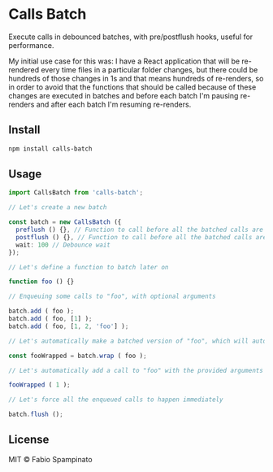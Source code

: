 # Calls Batch

Execute calls in debounced batches, with pre/postflush hooks, useful for performance.

My initial use case for this was: I have a React application that will be re-rendered every time files in a particular folder changes, but there could be hundreds of those changes in 1s and that means hundreds of re-renders, so in order to avoid that the functions that should be called because of these changes are executed in batches and before each batch I'm pausing re-renders and after each batch I'm resuming re-renders.

## Install

```sh
npm install calls-batch
```

## Usage

```ts
import CallsBatch from 'calls-batch';

// Let's create a new batch

const batch = new CallsBatch ({
  preflush () {}, // Function to call before all the batched calls are executed
  postflush () {}, // Function to call before all the batched calls are executed
  wait: 100 // Debounce wait
});

// Let's define a function to batch later on

function foo () {}

// Enqueuing some calls to "foo", with optional arguments

batch.add ( foo );
batch.add ( foo, [1] );
batch.add ( foo, [1, 2, 'foo'] );

// Let's automatically make a batched version of "foo", which will automatically enqueue calls to "foo" with the provided arguments when called

const fooWrapped = batch.wrap ( foo );

// Let's automatically add a call to "foo" with the provided arguments to the batch

fooWrapped ( 1 );

// Let's force all the enqueued calls to happen immediately

batch.flush ();
```

## License

MIT © Fabio Spampinato
